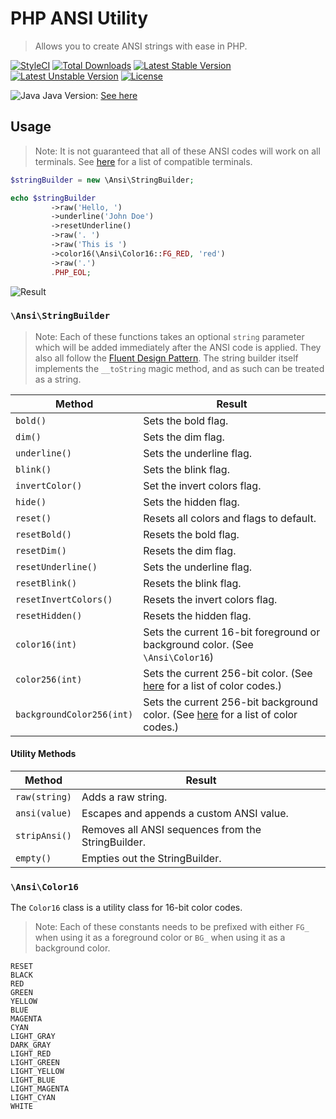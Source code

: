 # PHP ANSI Utility
> Allows you to create ANSI strings with ease in PHP.

[![StyleCI](https://styleci.io/repos/187390379/shield?style=flat)](https://styleci.io/repos/187390379)
[![Total Downloads](https://poser.pugx.org/nafisc/ansi-util/downloads?format=flat)](https://packagist.org/packages/nafisc/ansi-util)
[![Latest Stable Version](https://poser.pugx.org/nafisc/ansi-util/v/stable?format=flat)](https://packagist.org/packages/nafisc/ansi-util)
[![Latest Unstable Version](https://poser.pugx.org/nafisc/ansi-util/v/unstable?format=flat)](https://packagist.org/packages/nafisc/ansi-util)
[![License](https://poser.pugx.org/nafisc/spackle/license?format=flat)](https://packagist.org/packages/nafisc/ansi-util)

![Java](https://freecrackfiledownload.com/content/img/imgLogo/java-6-logo.png) Java Version: [See here](https://gist.github.com/nathan-fiscaletti/9dc252d30b51df7d710a)

## Usage

> Note: It is not guaranteed that all of these ANSI codes will work on all terminals. See [here](https://misc.flogisoft.com/bash/tip_colors_and_formatting#terminals_compatibility) for a list of compatible terminals.

```php
$stringBuilder = new \Ansi\StringBuilder;

echo $stringBuilder
         ->raw('Hello, ')
         ->underline('John Doe')
         ->resetUnderline()
         ->raw('. ')
         ->raw('This is ')
         ->color16(\Ansi\Color16::FG_RED, 'red')
         ->raw('.')
         .PHP_EOL;
```

![Result](https://i.imgur.com/s4ekU18.png)

### `\Ansi\StringBuilder`

> Note: Each of these functions takes an optional `string` parameter which will be added immediately after the ANSI code is applied. They also all follow the [Fluent Design Pattern](https://en.wikipedia.org/wiki/Fluent_interface). The string builder itself implements the `__toString` magic method, and as such can be treated as a string.

|Method|Result|
|---|---|
|`bold()`|Sets the bold flag.|
|`dim()`|Sets the dim flag.|
|`underline()`|Sets the underline flag.|
|`blink()`|Sets the blink flag.|
|`invertColor()`|Set the invert colors flag.|
|`hide()`|Sets the hidden flag.|
|`reset()`|Resets all colors and flags to default.|
|`resetBold()`|Resets the bold flag.|
|`resetDim()`|Resets the dim flag.|
|`resetUnderline()`|Sets the underline flag.|
|`resetBlink()`|Resets the blink flag.|
|`resetInvertColors()`|Resets the invert colors flag.|
|`resetHidden()`|Resets the hidden flag.|
|`color16(int)`|Sets the current 16-bit foreground or background color. (See `\Ansi\Color16`)|
|`color256(int)`|Sets the current 256-bit color. (See [here](https://misc.flogisoft.com/bash/tip_colors_and_formatting#colors1) for a list of color codes.)|
|`backgroundColor256(int)`|Sets the current 256-bit background color. (See [here](https://misc.flogisoft.com/bash/tip_colors_and_formatting#colors1) for a list of color codes.)|


#### Utility Methods

|Method|Result|
|---|---|
|`raw(string)`|Adds a raw string.|
|`ansi(value)`|Escapes and appends a custom ANSI value.|
|`stripAnsi()`|Removes all ANSI sequences from the StringBuilder.|
|`empty()`|Empties out the StringBuilder.|

### `\Ansi\Color16`

The `Color16` class is a utility class for 16-bit color codes.

> Note: Each of these constants needs to be prefixed with either `FG_` when using it as a foreground color or `BG_` when using it as a background color.

```
RESET
BLACK
RED
GREEN
YELLOW
BLUE
MAGENTA
CYAN
LIGHT_GRAY
DARK_GRAY
LIGHT_RED
LIGHT_GREEN
LIGHT_YELLOW
LIGHT_BLUE
LIGHT_MAGENTA
LIGHT_CYAN
WHITE
```



